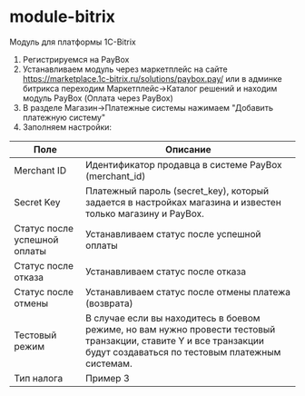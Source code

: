 # module-bitrix
Модуль для платформы 1C-Bitrix

1. Регистрируемся на PayBox
2. Устанавливаем модуль через маркетплейс на сайте https://marketplace.1c-bitrix.ru/solutions/paybox.pay/ или в админке битрикса переходим Маркетплейс->Каталог решений и находим модуль PayBox (Оплата через PayBox)
3. В разделе Магазин->Платежные системы нажимаем "Добавить платежную систему"
4. Заполняем настройки: 

| Поле | Описание |
| --- | --- |
| Merchant ID | Идентификатор продавца в системе PayBox (merchant_id) |
| Secret Key | Платежный пароль (secret_key), который задается в настройках магазина и известен только магазину и PayBox. |
| Статус после успешной оплаты | Устанавливаем статус после успешной оплаты |
| Статус после отказа | Устанавливаем статус после отказа |
| Статус после отмены | Устанавливаем статус после отмены платежа (возврата) |
| Тестовый режим | В случае если вы находитесь в боевом режиме, но вам нужно провести тестовый транзакции, ставите Y и все транзакции будут создаваться по тестовым платежным системам.| 
| Тип налога | Пример 3 |

